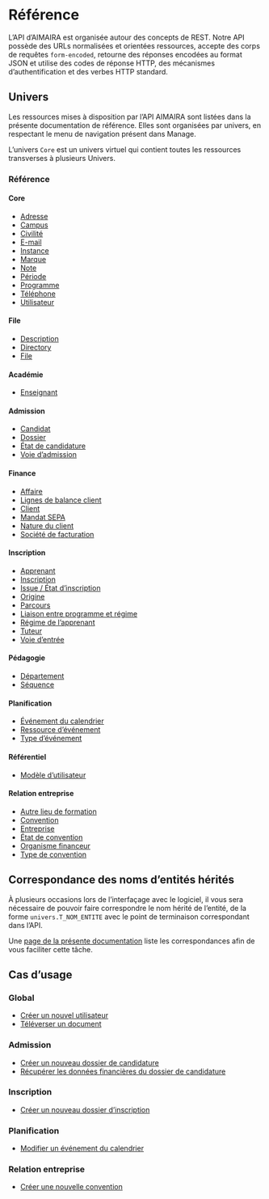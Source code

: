 # Référence

L’API d’AIMAIRA est organisée autour des concepts de REST. Notre API possède des URLs normalisées et orientées 
ressources, accepte des corps de requêtes `form-encoded`, retourne des réponses encodées au format JSON et utilise des 
codes de réponse HTTP, des mécanismes d’authentification et des verbes HTTP standard.

## Univers

Les ressources mises à disposition par l’API AIMAIRA sont listées dans la présente documentation de référence. 
Elles sont organisées par univers, en respectant le menu de navigation présent dans Manage.

L’univers `Core` est un univers virtuel qui contient toutes les ressources transverses à plusieurs Univers.

### Référence

#### Core

- [Adresse](/reference/ressources/core/adresse)
- [Campus](/reference/ressources/core/campus)
- [Civilité](/reference/ressources/core/civilite)
- [E-mail](/reference/ressources/core/e-mail)
- [Instance](/reference/ressources/core/instance)
- [Marque](/reference/ressources/core/marque)
- [Note](/reference/ressources/core/note)
- [Période](/reference/ressources/core/periode)
- [Programme](/reference/ressources/core/programme)
- [Téléphone](/reference/ressources/core/telephone)
- [Utilisateur](/reference/ressources/core/utilisateur)

#### File

- [Description](/reference/ressources/file/description)
- [Directory](/reference/ressources/file/directory)
- [File](/reference/ressources/file/file)

#### Académie

- [Enseignant](/reference/ressources/academie/enseignant)

#### Admission

- [Candidat](/reference/ressources/admission/candidat)
- [Dossier](/reference/ressources/admission/dossier)
- [État de candidature](/reference/ressources/admission/etat-de-candidature)
- [Voie d’admission](/reference/ressources/admission/voie-d-admission)

#### Finance

- [Affaire](/reference/ressources/finance/affaire)
- [Lignes de balance client](/reference/ressources/finance/balance-client)
- [Client](/reference/ressources/finance/client)
- [Mandat SEPA](/reference/ressources/finance/mandat-sepa)
- [Nature du client](/reference/ressources/finance/nature-client)
- [Société de facturation](/reference/ressources/finance/societe-de-facturation)

#### Inscription

- [Apprenant](/reference/ressources/inscription/apprenant)
- [Inscription](/reference/ressources/inscription/inscription)
- [Issue / État d’inscription](/reference/ressources/inscription/issue-etat-d-inscription)
- [Origine](/reference/ressources/inscription/origine)
- [Parcours](/reference/ressources/inscription/parcours)
- [Liaison entre programme et régime](/reference/ressources/inscription/programme-regime)
- [Régime de l’apprenant](/reference/ressources/inscription/regime-de-l-apprenant)
- [Tuteur](/reference/ressources/inscription/tuteur)
- [Voie d’entrée](/reference/ressources/inscription/voie-d-entree)

#### Pédagogie

- [Département](/reference/ressources/pedagogie/departement)
- [Séquence](/reference/ressources/pedagogie/sequence)

#### Planification

- [Événement du calendrier](/reference/ressources/planification/evenement-du-calendrier)
- [Ressource d’événement](/reference/ressources/planification/ressource-d-evenement)
- [Type d’événement](/reference/ressources/planification/type-d-evenement)

#### Référentiel

- [Modèle d’utilisateur](/reference/ressources/referentiel/modele-utilisateur)

#### Relation entreprise

- [Autre lieu de formation](/reference/ressources/relation-entreprise/autre-lieu-de-formation)
- [Convention](/reference/ressources/relation-entreprise/convention)
- [Entreprise](/reference/ressources/relation-entreprise/entreprise)
- [État de convention](/reference/ressources/relation-entreprise/etat-de-convention)
- [Organisme financeur](/reference/ressources/relation-entreprise/organisme-financeur)
- [Type de convention](/reference/ressources/relation-entreprise/type-de-convention)

## Correspondance des noms d’entités hérités

À plusieurs occasions lors de l’interfaçage avec le logiciel, il vous sera nécessaire de pouvoir faire correspondre le
nom hérité de l’entité, de la forme `univers.T_NOM_ENTITE` avec le point de terminaison correspondant dans l’API.

Une [page de la présente documentation](/reference/correspondance-entites-noms-herites) liste les correspondances afin 
de vous faciliter cette tâche.

## Cas d’usage

### Global

- [Créer un nouvel utilisateur](/reference/cas-d-usage/creer-un-nouvel-utilisateur) 
- [Téléverser un document](/reference/cas-d-usage/televerser-un-document)

### Admission

- [Créer un nouveau dossier de candidature](/reference/cas-d-usage/creer-un-nouveau-dossier-de-candidature)
- [Récupérer les données financières du dossier de candidature](/reference/cas-d-usage/recuperer-les-donnees-financieres-du-dossier-de-candidature)

### Inscription

- [Créer un nouveau dossier d’inscription](/reference/cas-d-usage/creer-un-nouveau-dossier-d-inscription)

### Planification

- [Modifier un événement du calendrier](/reference/cas-d-usage/modifier-un-evenement-du-calendrier)

### Relation entreprise

- [Créer une nouvelle convention](/reference/cas-d-usage/creer-une-nouvelle-convention)